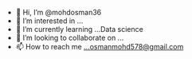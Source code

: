 - 👋 Hi, I’m @mohdosman36
- 👀 I’m interested in ...
- 🌱 I’m currently learning ...Data science 
- 💞️ I’m looking to collaborate on ...
- 📫 How to reach me ...osmanmohd578@gmail.com

<!---
mohdosman36/mohdosman36 is a ✨ special ✨ repository because its `README.md` (this file) appears on your GitHub profile.
You can click the Preview link to take a look at your changes.
--->
